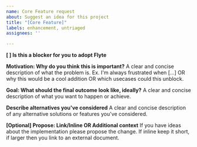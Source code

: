 ```yaml
---
name: Core Feature request
about: Suggest an idea for this project
title: "[Core Feature]"
labels: enhancement, untriaged
assignees: ''

---
```

**[ ] Is this a blocker for you to adopt Flyte**

**Motivation: Why do you think this is important?**
A clear and concise description of what the problem is. Ex. I'm always frustrated when [...] OR why this would be a cool addition OR which usecases could this unblock.

**Goal: What should the final outcome look like, ideally?**
A clear and concise description of what you want to happen or achieve.

**Describe alternatives you've considered**
A clear and concise description of any alternative solutions or features you've considered.

**[Optional] Propose: Link/Inline OR Additional context**
If you have ideas about the implementation please propose the change. If inline keep it short, if larger then you link to an external document.
